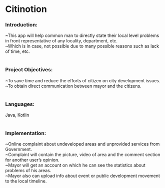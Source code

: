 # Citinotion

### Introduction:</br>
  ~This app will help common man to directly state their local level problems in front representative of any locality, department, etc. </br>
  ~Which is in case, not possible due to many possible reasons such as lack of time, etc.</br></br>

### Project Objectives:</br>
  ~To save time and reduce the efforts of citizen on city development issues.</br>
  ~To obtain direct communication between mayor and the citizens.</br></br>

### Languages:</br>
  Java, Kotlin</br></br>
  
### Implementation:</br>
  ~Online complaint about undeveloped areas and unprovided services from Government.</br>
  ~Complaint will contain the picture, video of area and the comment section for another user’s opinion.</br>
  ~Mayor will get an account on which he can see the statistics about problems of his areas.</br>
  ~Mayor also can upload info about event or public development movement to the local timeline.</br>

